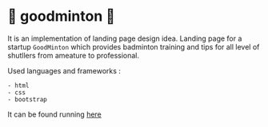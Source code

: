 # 🏸 goodminton 🏸

It is an implementation of landing page design idea. Landing page for a startup `GoodMinton` which provides badminton training and tips for all level of shutllers from ameature to professional.

Used languages and frameworks :

    - html
    - css
    - bootstrap

It can be found running [here]() 